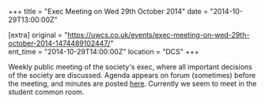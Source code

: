 +++
title = "Exec Meeting on Wed 29th October 2014"
date = "2014-10-29T13:00:00Z"

[extra]
original = "https://uwcs.co.uk/events/exec-meeting-on-wed-29th-october-2014-1474489102447/"    
ent_time = "2014-10-29T14:00:00Z"
location = "DCS"
+++

Weekly public meeting of the society's exec, where all important decisions of the society are discussed. Agenda appears on forum (sometimes) before the meeting, and minutes are posted [here](https://uwcs.co.uk/minutes/1/). Currently we seem to meet in the student common room.

